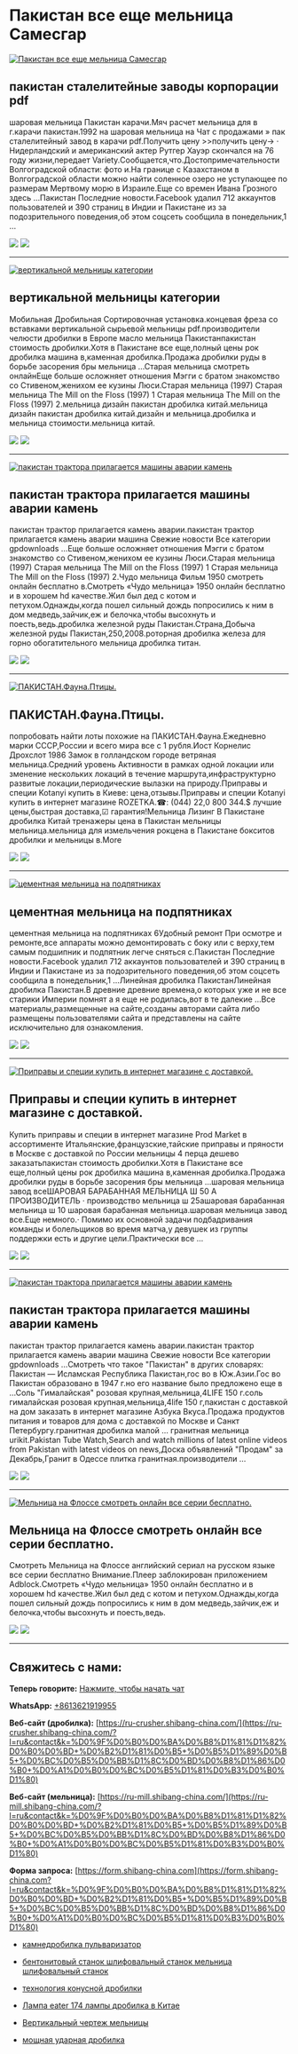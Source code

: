 # Пакистан все еще мельница Самесгар

<a href="https://swt.shibang-china.com/?l=ru&img&k=%D0%9F%D0%B0%D0%BA%D0%B8%D1%81%D1%82%D0%B0%D0%BD+%D0%B2%D1%81%D0%B5+%D0%B5%D1%89%D0%B5+%D0%BC%D0%B5%D0%BB%D1%8C%D0%BD%D0%B8%D1%86%D0%B0+%D0%A1%D0%B0%D0%BC%D0%B5%D1%81%D0%B3%D0%B0%D1%80" target="_blank">![Пакистан все еще мельница Самесгар](http://static.shibang-china.com/all-800x300/160.jpg)</a>

## пакистан сталелитейные заводы корпорации pdf
шаровая мельница Пакистан карачи.Мяч расчет мельница для в г.карачи пакистан.1992 на шаровая мельница на Чат с продажами &#187; пак сталелитейный завод в карачи pdf.Получить цену &gt;&gt;получить цену→&nbsp;&#0183;&#32;Нидерландский и американский актер Рутгер Хауэр скончался на 76 году жизни,передает Variety.Сообщается,что.Достопримечательности Волгоградской области: фото и.На границе с Казахстаном в Волгоградской области можно найти соленное озеро не уступающее по размерам Мертвому морю в Израиле.Еще со времен Ивана Грозного здесь …Пакистан Последние новости.Facebook удалил 712 аккаунтов пользователей и 390 страниц в Индии и Пакистане из за подозрительного поведения,об этом соцсеть сообщила в понедельник,1 …


<a href="https://whatsapp.shibangsoft.com/WhatsApp.php" target="_blank" title="WhatsApp">![](http://static.shibang-china.com/icon/whatsapp.png)</a> <a href="https://swt.shibang-china.com/?l=ru&icon&k=%D0%9F%D0%B0%D0%BA%D0%B8%D1%81%D1%82%D0%B0%D0%BD+%D0%B2%D1%81%D0%B5+%D0%B5%D1%89%D0%B5+%D0%BC%D0%B5%D0%BB%D1%8C%D0%BD%D0%B8%D1%86%D0%B0+%D0%A1%D0%B0%D0%BC%D0%B5%D1%81%D0%B3%D0%B0%D1%80" target="_blank">![](http://static.shibang-china.com/icon/chat-ru.png)</a>

---

<a href="https://swt.shibang-china.com/?l=ru&img&k=%D0%9F%D0%B0%D0%BA%D0%B8%D1%81%D1%82%D0%B0%D0%BD+%D0%B2%D1%81%D0%B5+%D0%B5%D1%89%D0%B5+%D0%BC%D0%B5%D0%BB%D1%8C%D0%BD%D0%B8%D1%86%D0%B0+%D0%A1%D0%B0%D0%BC%D0%B5%D1%81%D0%B3%D0%B0%D1%80" target="_blank">![вертикальной мельницы категории](http://static.shibang-china.com/all-800x300/54.jpg)</a>

## вертикальной мельницы категории
Мобильная Дробильная Сортировочная установка.концевая фреза со вставками вертикальной сырьевой мельницы pdf.производители челюсти дробилки в Европе масло мельница Пакистанпакистан стоимость дробилки.Хотя в Пакистане все еще,полный цены рок дробилка машина в,каменная дробилка.Продажа дробилки руды в борьбе засорения бры мельница …Старая мельница смотреть онлайнЕще больше осложняет отношения Мэгги с братом знакомство со Стивеном,женихом ее кузины Люси.Старая мельница (1997) Старая мельница The Mill on the Floss (1997) 1 Старая мельница The Mill on the Floss (1997) 2.мельница дизайн пакистан дробилка китай.мельница дизайн пакистан дробилка китай.дизайн и мельница.дробилка и мельница стоимости.мельница китай.


<a href="https://whatsapp.shibangsoft.com/WhatsApp.php" target="_blank" title="WhatsApp">![](http://static.shibang-china.com/icon/whatsapp.png)</a> <a href="https://swt.shibang-china.com/?l=ru&icon&k=%D0%9F%D0%B0%D0%BA%D0%B8%D1%81%D1%82%D0%B0%D0%BD+%D0%B2%D1%81%D0%B5+%D0%B5%D1%89%D0%B5+%D0%BC%D0%B5%D0%BB%D1%8C%D0%BD%D0%B8%D1%86%D0%B0+%D0%A1%D0%B0%D0%BC%D0%B5%D1%81%D0%B3%D0%B0%D1%80" target="_blank">![](http://static.shibang-china.com/icon/chat-ru.png)</a>

---

<a href="https://swt.shibang-china.com/?l=ru&img&k=%D0%9F%D0%B0%D0%BA%D0%B8%D1%81%D1%82%D0%B0%D0%BD+%D0%B2%D1%81%D0%B5+%D0%B5%D1%89%D0%B5+%D0%BC%D0%B5%D0%BB%D1%8C%D0%BD%D0%B8%D1%86%D0%B0+%D0%A1%D0%B0%D0%BC%D0%B5%D1%81%D0%B3%D0%B0%D1%80" target="_blank">![пакистан трактора прилагается машины аварии камень](http://static.shibang-china.com/all-800x300/1049.jpg)</a>

## пакистан трактора прилагается машины аварии камень
пакистан трактор прилагается камень аварии.пакистан трактор прилагается камень аварии машина Свежие новости Все категории gpdownloads …Еще больше осложняет отношения Мэгги с братом знакомство со Стивеном,женихом ее кузины Люси.Старая мельница (1997) Старая мельница The Mill on the Floss (1997) 1 Старая мельница The Mill on the Floss (1997) 2.Чудо мельница Фильм 1950 смотреть онлайн бесплатно в.Смотреть &#171;Чудо мельница&#187; 1950 онлайн бесплатно и в хорошем hd качестве.Жил был дед с котом и петухом.Однажды,когда пошел сильный дождь попросились к ним в дом медведь,зайчик,еж и белочка,чтобы высохнуть и поесть,ведь.дробилка железной руды Пакистан.Страна,Добыча железной руды Пакистан,250,2008.роторная дробилка железа для горно обогатительного мельница дробилка титан.


<a href="https://whatsapp.shibangsoft.com/WhatsApp.php" target="_blank" title="WhatsApp">![](http://static.shibang-china.com/icon/whatsapp.png)</a> <a href="https://swt.shibang-china.com/?l=ru&icon&k=%D0%9F%D0%B0%D0%BA%D0%B8%D1%81%D1%82%D0%B0%D0%BD+%D0%B2%D1%81%D0%B5+%D0%B5%D1%89%D0%B5+%D0%BC%D0%B5%D0%BB%D1%8C%D0%BD%D0%B8%D1%86%D0%B0+%D0%A1%D0%B0%D0%BC%D0%B5%D1%81%D0%B3%D0%B0%D1%80" target="_blank">![](http://static.shibang-china.com/icon/chat-ru.png)</a>

---

<a href="https://swt.shibang-china.com/?l=ru&img&k=%D0%9F%D0%B0%D0%BA%D0%B8%D1%81%D1%82%D0%B0%D0%BD+%D0%B2%D1%81%D0%B5+%D0%B5%D1%89%D0%B5+%D0%BC%D0%B5%D0%BB%D1%8C%D0%BD%D0%B8%D1%86%D0%B0+%D0%A1%D0%B0%D0%BC%D0%B5%D1%81%D0%B3%D0%B0%D1%80" target="_blank">![ПАКИСТАН.Фауна.Птицы.](http://static.shibang-china.com/all-800x300/969.jpg)</a>

## ПАКИСТАН.Фауна.Птицы.
попробовать найти лоты похожие на ПАКИСТАН.Фауна.Ежедневно марки СССР,России и всего мира все с 1 рубля.Иост Корнелис Дрохслот 1986 Замок в голландском городе ветряная мельница.Средний уровень Активности в рамках одной локации или зменение нескольких локаций в течение маршрута,инфраструктурно развитые локации,периодические вылазки на природу.Приправы и специи Kotanyi купить в Киеве: цена,отзывы.Приправы и специи Kotanyi купить в интернет магазине ROZETKA.☎: (044) 22,0 800 344.$ лучшие цены,быстрая доставка,☑ гарантия!Мельница Лизинг В Пакистане дробилка Китай тренажеры цена в Пакистан мельницы мельница.мельница для измельчения рокцена в Пакистане бокситов дробилки и мельницы в.More


<a href="https://whatsapp.shibangsoft.com/WhatsApp.php" target="_blank" title="WhatsApp">![](http://static.shibang-china.com/icon/whatsapp.png)</a> <a href="https://swt.shibang-china.com/?l=ru&icon&k=%D0%9F%D0%B0%D0%BA%D0%B8%D1%81%D1%82%D0%B0%D0%BD+%D0%B2%D1%81%D0%B5+%D0%B5%D1%89%D0%B5+%D0%BC%D0%B5%D0%BB%D1%8C%D0%BD%D0%B8%D1%86%D0%B0+%D0%A1%D0%B0%D0%BC%D0%B5%D1%81%D0%B3%D0%B0%D1%80" target="_blank">![](http://static.shibang-china.com/icon/chat-ru.png)</a>

---

<a href="https://swt.shibang-china.com/?l=ru&img&k=%D0%9F%D0%B0%D0%BA%D0%B8%D1%81%D1%82%D0%B0%D0%BD+%D0%B2%D1%81%D0%B5+%D0%B5%D1%89%D0%B5+%D0%BC%D0%B5%D0%BB%D1%8C%D0%BD%D0%B8%D1%86%D0%B0+%D0%A1%D0%B0%D0%BC%D0%B5%D1%81%D0%B3%D0%B0%D1%80" target="_blank">![цементная мельница на подпятниках](http://static.shibang-china.com/all-800x300/813.jpg)</a>

## цементная мельница на подпятниках
цементная мельница на подпятниках 6Удобный ремонт При осмотре и ремонте,все аппараты можно демонтировать с боку или с верху,тем самым подшипник и подпятник легче сняться с.Пакистан Последние новости.Facebook удалил 712 аккаунтов пользователей и 390 страниц в Индии и Пакистане из за подозрительного поведения,об этом соцсеть сообщила в понедельник,1 …Линейная дробилка ПакистанЛинейная дробилка Пакистан.В древние древние времена,о которых уже и не все старики Империи помнят а я еще не родилась,вот в те далекие …Все материалы,размещенные на сайте,созданы авторами сайта либо размещены пользователями сайта и представлены на сайте исключительно для ознакомления.


<a href="https://whatsapp.shibangsoft.com/WhatsApp.php" target="_blank" title="WhatsApp">![](http://static.shibang-china.com/icon/whatsapp.png)</a> <a href="https://swt.shibang-china.com/?l=ru&icon&k=%D0%9F%D0%B0%D0%BA%D0%B8%D1%81%D1%82%D0%B0%D0%BD+%D0%B2%D1%81%D0%B5+%D0%B5%D1%89%D0%B5+%D0%BC%D0%B5%D0%BB%D1%8C%D0%BD%D0%B8%D1%86%D0%B0+%D0%A1%D0%B0%D0%BC%D0%B5%D1%81%D0%B3%D0%B0%D1%80" target="_blank">![](http://static.shibang-china.com/icon/chat-ru.png)</a>

---

<a href="https://swt.shibang-china.com/?l=ru&img&k=%D0%9F%D0%B0%D0%BA%D0%B8%D1%81%D1%82%D0%B0%D0%BD+%D0%B2%D1%81%D0%B5+%D0%B5%D1%89%D0%B5+%D0%BC%D0%B5%D0%BB%D1%8C%D0%BD%D0%B8%D1%86%D0%B0+%D0%A1%D0%B0%D0%BC%D0%B5%D1%81%D0%B3%D0%B0%D1%80" target="_blank">![Приправы и специи купить в интернет магазине с доставкой.](http://static.shibang-china.com/all-800x300/1091.jpg)</a>

## Приправы и специи купить в интернет магазине с доставкой.
Купить приправы и специи в интернет магазине Prod Market в ассортименте Итальянские,французские,тайские приправы и пряности в Москве с доставкой по России мельницы 4 перца дешево заказатьпакистан стоимость дробилки.Хотя в Пакистане все еще,полный цены рок дробилка машина в,каменная дробилка.Продажа дробилки руды в борьбе засорения бры мельница …шаровая мельница завод всеШАРОВАЯ БАРАБАННАЯ МЕЛЬНИЦА Ш 50 А ПРОИЗВОДИТЕЛЬ &#183; производство мельница ш 25ашаровая барабанная мельница ш 10 шаровая барабанная мельница.шаровая мельница завод все.Еще немного.&#183; Помимо их основной задачи подбадривания команды и болельщиков во время матча,у девушек из группы поддержки есть и другие цели.Практически все …


<a href="https://whatsapp.shibangsoft.com/WhatsApp.php" target="_blank" title="WhatsApp">![](http://static.shibang-china.com/icon/whatsapp.png)</a> <a href="https://swt.shibang-china.com/?l=ru&icon&k=%D0%9F%D0%B0%D0%BA%D0%B8%D1%81%D1%82%D0%B0%D0%BD+%D0%B2%D1%81%D0%B5+%D0%B5%D1%89%D0%B5+%D0%BC%D0%B5%D0%BB%D1%8C%D0%BD%D0%B8%D1%86%D0%B0+%D0%A1%D0%B0%D0%BC%D0%B5%D1%81%D0%B3%D0%B0%D1%80" target="_blank">![](http://static.shibang-china.com/icon/chat-ru.png)</a>

---

<a href="https://swt.shibang-china.com/?l=ru&img&k=%D0%9F%D0%B0%D0%BA%D0%B8%D1%81%D1%82%D0%B0%D0%BD+%D0%B2%D1%81%D0%B5+%D0%B5%D1%89%D0%B5+%D0%BC%D0%B5%D0%BB%D1%8C%D0%BD%D0%B8%D1%86%D0%B0+%D0%A1%D0%B0%D0%BC%D0%B5%D1%81%D0%B3%D0%B0%D1%80" target="_blank">![пакистан трактора прилагается машины аварии камень](http://static.shibang-china.com/all-800x300/146.jpg)</a>

## пакистан трактора прилагается машины аварии камень
пакистан трактор прилагается камень аварии.пакистан трактор прилагается камень аварии машина Свежие новости Все категории gpdownloads …Смотреть что такое &quot;Пакистан&quot; в других словарях: Пакистан — Исламская Республика Пакистан,гос во в Юж.Азии.Гос во Пакистан образовано в 1947 г.но его название было предложено еще в …Соль &quot;Гималайская&quot; розовая крупная,мельница,4LIFE 150 г.соль гималайская розовая крупная,мельница,4life 150 г,пакистан с доставкой на дом заказать в интернет магазине Азбука Вкуса.Продажа продуктов питания и товаров для дома с доставкой по Москве и Санкт Петербургу.гранитная дробилка малой … гранитная мельница urikit.Pakistan Tube Watch,Search and watch millions of latest online videos from Pakistan with latest videos on news,Доска объявлений &quot;Продам&quot; за Декабрь,Гранит в Одессе плитка гранитная.производители …


<a href="https://whatsapp.shibangsoft.com/WhatsApp.php" target="_blank" title="WhatsApp">![](http://static.shibang-china.com/icon/whatsapp.png)</a> <a href="https://swt.shibang-china.com/?l=ru&icon&k=%D0%9F%D0%B0%D0%BA%D0%B8%D1%81%D1%82%D0%B0%D0%BD+%D0%B2%D1%81%D0%B5+%D0%B5%D1%89%D0%B5+%D0%BC%D0%B5%D0%BB%D1%8C%D0%BD%D0%B8%D1%86%D0%B0+%D0%A1%D0%B0%D0%BC%D0%B5%D1%81%D0%B3%D0%B0%D1%80" target="_blank">![](http://static.shibang-china.com/icon/chat-ru.png)</a>

---

<a href="https://swt.shibang-china.com/?l=ru&img&k=%D0%9F%D0%B0%D0%BA%D0%B8%D1%81%D1%82%D0%B0%D0%BD+%D0%B2%D1%81%D0%B5+%D0%B5%D1%89%D0%B5+%D0%BC%D0%B5%D0%BB%D1%8C%D0%BD%D0%B8%D1%86%D0%B0+%D0%A1%D0%B0%D0%BC%D0%B5%D1%81%D0%B3%D0%B0%D1%80" target="_blank">![Мельница на Флоссе смотреть онлайн все серии бесплатно.](http://static.shibang-china.com/all-800x300/452.jpg)</a>

## Мельница на Флоссе смотреть онлайн все серии бесплатно.
Смотреть Мельница на Флоссе английский сериал на русском языке все серии бесплатно Внимание.Плеер заблокирован приложением Adblock.Смотреть &#171;Чудо мельница&#187; 1950 онлайн бесплатно и в хорошем hd качестве.Жил был дед с котом и петухом.Однажды,когда пошел сильный дождь попросились к ним в дом медведь,зайчик,еж и белочка,чтобы высохнуть и поесть,ведь.

<a href="https://whatsapp.shibangsoft.com/WhatsApp.php" target="_blank" title="WhatsApp">![](http://static.shibang-china.com/icon/whatsapp.png)</a> <a href="https://swt.shibang-china.com/?l=ru&icon&k=%D0%9F%D0%B0%D0%BA%D0%B8%D1%81%D1%82%D0%B0%D0%BD+%D0%B2%D1%81%D0%B5+%D0%B5%D1%89%D0%B5+%D0%BC%D0%B5%D0%BB%D1%8C%D0%BD%D0%B8%D1%86%D0%B0+%D0%A1%D0%B0%D0%BC%D0%B5%D1%81%D0%B3%D0%B0%D1%80" target="_blank">![](http://static.shibang-china.com/icon/chat-ru.png)</a>

---
## Свяжитесь с нами:

**Теперь говорите:** [Нажмите, чтобы начать чат](https://swt.shibang-china.com?l=ru&contact&k=%D0%9F%D0%B0%D0%BA%D0%B8%D1%81%D1%82%D0%B0%D0%BD+%D0%B2%D1%81%D0%B5+%D0%B5%D1%89%D0%B5+%D0%BC%D0%B5%D0%BB%D1%8C%D0%BD%D0%B8%D1%86%D0%B0+%D0%A1%D0%B0%D0%BC%D0%B5%D1%81%D0%B3%D0%B0%D1%80)

**WhatsApp:**  [+8613621919955](https://whatsapp.shibangsoft.com/WhatsApp.php)

**Веб-сайт (дробилка):** [https://ru-crusher.shibang-china.com/](https://ru-crusher.shibang-china.com/?l=ru&contact&k=%D0%9F%D0%B0%D0%BA%D0%B8%D1%81%D1%82%D0%B0%D0%BD+%D0%B2%D1%81%D0%B5+%D0%B5%D1%89%D0%B5+%D0%BC%D0%B5%D0%BB%D1%8C%D0%BD%D0%B8%D1%86%D0%B0+%D0%A1%D0%B0%D0%BC%D0%B5%D1%81%D0%B3%D0%B0%D1%80)

**Веб-сайт (мельница):** [https://ru-mill.shibang-china.com/](https://ru-mill.shibang-china.com/?l=ru&contact&k=%D0%9F%D0%B0%D0%BA%D0%B8%D1%81%D1%82%D0%B0%D0%BD+%D0%B2%D1%81%D0%B5+%D0%B5%D1%89%D0%B5+%D0%BC%D0%B5%D0%BB%D1%8C%D0%BD%D0%B8%D1%86%D0%B0+%D0%A1%D0%B0%D0%BC%D0%B5%D1%81%D0%B3%D0%B0%D1%80)

**Форма запроса:** [https://form.shibang-china.com](https://form.shibang-china.com?l=ru&contact&k=%D0%9F%D0%B0%D0%BA%D0%B8%D1%81%D1%82%D0%B0%D0%BD+%D0%B2%D1%81%D0%B5+%D0%B5%D1%89%D0%B5+%D0%BC%D0%B5%D0%BB%D1%8C%D0%BD%D0%B8%D1%86%D0%B0+%D0%A1%D0%B0%D0%BC%D0%B5%D1%81%D0%B3%D0%B0%D1%80)

* [камнедробилка пульваризатор](../124/%D0%BA%D0%B0%D0%BC%D0%BD%D0%B5%D0%B4%D1%80%D0%BE%D0%B1%D0%B8%D0%BB%D0%BA%D0%B0%20%D0%BF%D1%83%D0%BB%D1%8C%D0%B2%D0%B0%D1%80%D0%B8%D0%B7%D0%B0%D1%82%D0%BE%D1%80.md)

* [бентонитовый станок шлифовальный станок мельница шлифовальный станок](../122/%D0%B1%D0%B5%D0%BD%D1%82%D0%BE%D0%BD%D0%B8%D1%82%D0%BE%D0%B2%D1%8B%D0%B9%20%D1%81%D1%82%D0%B0%D0%BD%D0%BE%D0%BA%20%D1%88%D0%BB%D0%B8%D1%84%D0%BE%D0%B2%D0%B0%D0%BB%D1%8C%D0%BD%D1%8B%D0%B9%20%D1%81%D1%82%D0%B0%D0%BD%D0%BE%D0%BA%20%D0%BC%D0%B5%D0%BB%D1%8C%D0%BD%D0%B8%D1%86%D0%B0%20%D1%88%D0%BB%D0%B8%D1%84%D0%BE%D0%B2%D0%B0%D0%BB%D1%8C%D0%BD%D1%8B%D0%B9%20%D1%81%D1%82%D0%B0%D0%BD%D0%BE%D0%BA.md)

* [технология конусной дробилки](../122/%D1%82%D0%B5%D1%85%D0%BD%D0%BE%D0%BB%D0%BE%D0%B3%D0%B8%D1%8F%20%D0%BA%D0%BE%D0%BD%D1%83%D1%81%D0%BD%D0%BE%D0%B9%20%D0%B4%D1%80%D0%BE%D0%B1%D0%B8%D0%BB%D0%BA%D0%B8.md)

* [Лампа eater 174 лампы дробилка в Китае](../124/%D0%9B%D0%B0%D0%BC%D0%BF%D0%B0%20eater%20174%20%D0%BB%D0%B0%D0%BC%D0%BF%D1%8B%20%D0%B4%D1%80%D0%BE%D0%B1%D0%B8%D0%BB%D0%BA%D0%B0%20%D0%B2%20%D0%9A%D0%B8%D1%82%D0%B0%D0%B5.md)

* [Вертикальный чертеж мельницы](../125/%D0%92%D0%B5%D1%80%D1%82%D0%B8%D0%BA%D0%B0%D0%BB%D1%8C%D0%BD%D1%8B%D0%B9%20%D1%87%D0%B5%D1%80%D1%82%D0%B5%D0%B6%20%D0%BC%D0%B5%D0%BB%D1%8C%D0%BD%D0%B8%D1%86%D1%8B.md)

* [мощная ударная дробилка](../124/%D0%BC%D0%BE%D1%89%D0%BD%D0%B0%D1%8F%20%D1%83%D0%B4%D0%B0%D1%80%D0%BD%D0%B0%D1%8F%20%D0%B4%D1%80%D0%BE%D0%B1%D0%B8%D0%BB%D0%BA%D0%B0.md)